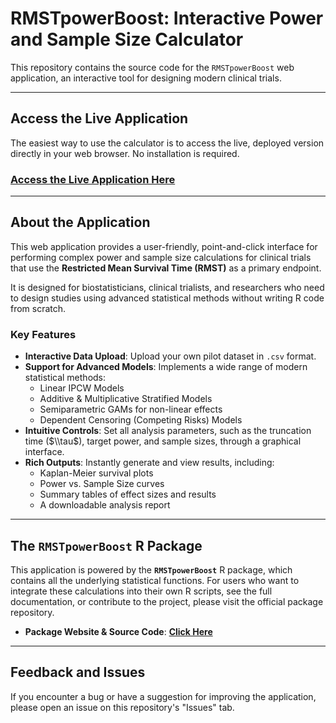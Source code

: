 

# RMSTpowerBoost: Interactive Power and Sample Size Calculator

This repository contains the source code for the `RMSTpowerBoost` web application, an interactive tool for designing modern clinical trials.

-----

## Access the Live Application

The easiest way to use the calculator is to access the live, deployed version directly in your web browser. No installation is required.

### **[Access the Live Application Here](https://arnab96.shinyapps.io/uthsc-app/)**

-----

## About the Application

This web application provides a user-friendly, point-and-click interface for performing complex power and sample size calculations for clinical trials that use the **Restricted Mean Survival Time (RMST)** as a primary endpoint.

It is designed for biostatisticians, clinical trialists, and researchers who need to design studies using advanced statistical methods without writing R code from scratch.

### Key Features

  * **Interactive Data Upload**: Upload your own pilot dataset in `.csv` format.
  * **Support for Advanced Models**: Implements a wide range of modern statistical methods:
      * Linear IPCW Models
      * Additive & Multiplicative Stratified Models
      * Semiparametric GAMs for non-linear effects
      * Dependent Censoring (Competing Risks) Models
  * **Intuitive Controls**: Set all analysis parameters, such as the truncation time ($\\tau$), target power, and sample sizes, through a graphical interface.
  * **Rich Outputs**: Instantly generate and view results, including:
      * Kaplan-Meier survival plots
      * Power vs. Sample Size curves
      * Summary tables of effect sizes and results
      * A downloadable analysis report

-----

## The `RMSTpowerBoost` R Package

This application is powered by the **`RMSTpowerBoost`** R package, which contains all the underlying statistical functions. For users who want to integrate these calculations into their own R scripts, see the full documentation, or contribute to the project, please visit the official package repository.

  * **Package Website & Source Code**: [**Click Here**](https://uthsc-zhang.github.io/RMSTpowerBoost-Package/articles/RMSTpowerBoost.html)

-----

## Feedback and Issues

If you encounter a bug or have a suggestion for improving the application, please open an issue on this repository's "Issues" tab.
